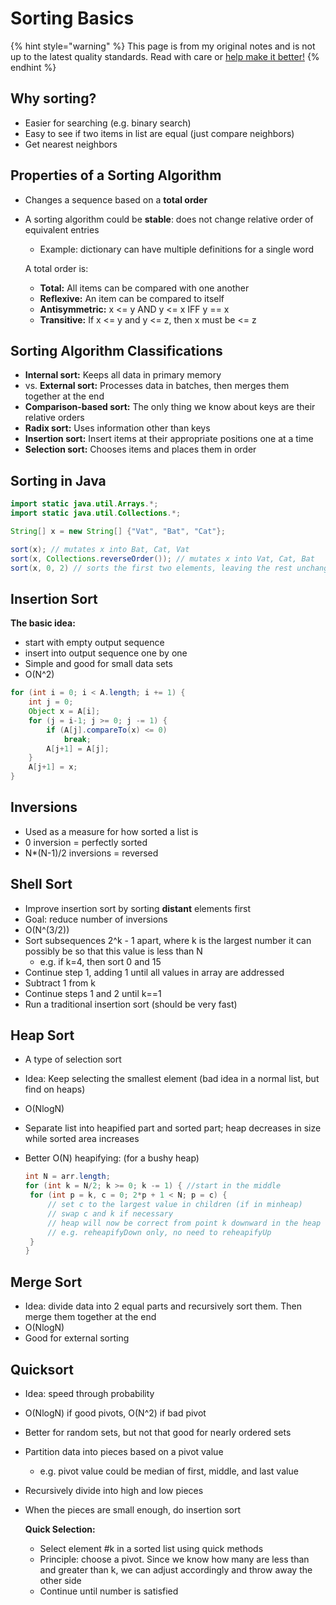 # Sorting Basics

{% hint style="warning" %}
This page is from my original notes and is not up to the latest quality standards. Read with care or [help make it better!](https://github.com/64bitpandas/cs61b-notes/pulls)
{% endhint %}

## Why sorting?

* Easier for searching \(e.g. binary search\)
* Easy to see if two items in list are equal \(just compare neighbors\)
* Get nearest neighbors

## Properties of a Sorting Algorithm

* Changes a sequence based on a **total order**
* A sorting algorithm could be **stable**: does not change relative order of equivalent entries

  * Example: dictionary can have multiple definitions for a single word

  A total order is:

  * **Total:** All items can be compared with one another
  * **Reflexive:** An item can be compared to itself
  * **Antisymmetric:** x &lt;= y AND y &lt;= x IFF y == x
  * **Transitive:** If x &lt;= y and y &lt;= z, then x must be &lt;= z

## Sorting Algorithm Classifications

* **Internal sort:** Keeps all data in primary memory
* vs. **External sort:** Processes data in batches, then merges them together at the end
* **Comparison-based sort:** The only thing we know about keys are their relative orders
* **Radix sort:** Uses information other than keys
* **Insertion sort:** Insert items at their appropriate positions one at a time
* **Selection sort:** Chooses items and places them in order

## Sorting in Java

```java
import static java.util.Arrays.*;
import static java.util.Collections.*;

String[] x = new String[] {"Vat", "Bat", "Cat"};

sort(x); // mutates x into Bat, Cat, Vat
sort(x, Collections.reverseOrder()); // mutates x into Vat, Cat, Bat
sort(x, 0, 2) // sorts the first two elements, leaving the rest unchanged (Cat, Vat, Bat)
```

## Insertion Sort

**The basic idea:**

* start with empty output sequence
* insert into output sequence one by one
* Simple and good for small data sets
* O\(N^2\)

```java
for (int i = 0; i < A.length; i += 1) {
    int j = 0;
    Object x = A[i];
    for (j = i-1; j >= 0; j -= 1) {
        if (A[j].compareTo(x) <= 0)
            break;
        A[j+1] = A[j];
    }
    A[j+1] = x;
}
```

## Inversions

* Used as a measure for how sorted a list is
* 0 inversion = perfectly sorted
* N\*\(N-1\)/2 inversions = reversed

## Shell Sort

* Improve insertion sort by sorting **distant** elements first
* Goal: reduce number of inversions
* O\(N^\(3/2\)\)
* Sort subsequences 2^k - 1 apart, where k is the largest number it can possibly be so that this value is less than N
  * e.g. if k=4, then sort 0 and 15
* Continue step 1, adding 1 until all values in array are addressed
* Subtract 1 from k
* Continue steps 1 and 2 until k==1
* Run a traditional insertion sort \(should be very fast\)

## Heap Sort

* A type of selection sort
* Idea: Keep selecting the smallest element \(bad idea in a normal list, but find on heaps\)
* O\(NlogN\)
* Separate list into heapified part and sorted part; heap decreases in size while sorted area increases
* Better O\(N\) heapifying: \(for a bushy heap\)

  ```java
  int N = arr.length;
  for (int k = N/2; k >= 0; k -= 1) { //start in the middle
   for (int p = k, c = 0; 2*p + 1 < N; p = c) {
       // set c to the largest value in children (if in minheap)
       // swap c and k if necessary
       // heap will now be correct from point k downward in the heap so we can go up in the heap and only look at immediate children
       // e.g. reheapifyDown only, no need to reheapifyUp
   }
  }
  ```

## Merge Sort

* Idea: divide data into 2 equal parts and recursively sort them. Then merge them together at the end
* O\(NlogN\)
* Good for external sorting

## Quicksort

* Idea: speed through probability
* O\(NlogN\) if good pivots, O\(N^2\) if bad pivot
* Better for random sets, but not that good for nearly ordered sets
* Partition data into pieces based on a pivot value
  * e.g. pivot value could be median of first, middle, and last value
* Recursively divide into high and low pieces
* When the pieces are small enough, do insertion sort

  **Quick Selection:**

  * Select element \#k in a sorted list using quick methods
  * Principle: choose a pivot. Since we know how many are less than and greater than k, we can adjust accordingly and throw away the other side
  * Continue until number is satisfied

